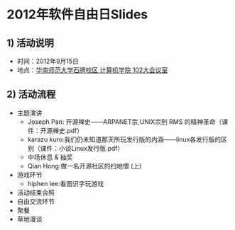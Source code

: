2012年软件自由日Slides
================

## 1) 活动说明

  * 时间：2012年9月15日
  * 地点：[华南师范大学石牌校区 计算机学院 102大会议室]

  [华南师范大学石牌校区 计算机学院 102大会议室]: http://wiki.gzlug.org/华师计算机学院102大会议室



## 2) 活动流程

  * 主题演讲
    * Joseph Pan: 开源禅史——ARPANET宗,UNIX宗到 RMS 的精神革命（课件：开源禅史.pdf）
    * karazu kuro:我们仍未知道那天所玩发行版的内涵——linux各发行版的区别（课件：小谈Linux发行版.pdf）
    * 中场休息 & 抽奖
    * Qian Hong:做一名开源社区的扫地僧 (上)
  * 游戏环节
    * hiphen lee:看图识字玩游戏
  * 活动结束合照
  * 自由交流环节
  * 聚餐
  * 草地漫谈

